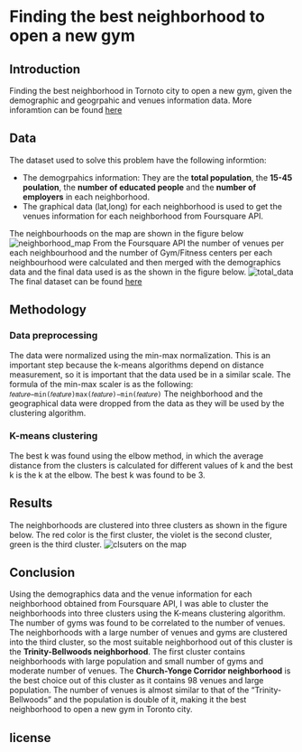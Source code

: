 # Finding the best neighborhood to open a new gym

## Introduction
Finding the best neighborhood in Tornoto city to open a new gym, given the demographic and geogrpahic and venues information data. More inforamtion can be found [here](https://drive.google.com/drive/u/0/my-drive)

## Data

The dataset used to solve this problem have the following informtion:
* The demogrpahics information:  They are the **total population**, the **15-45 poulation**, the **number of educated people** and the **number of employers** in each neighborhood. 
* The graphical data (lat,long) for each neighborhood is used to get the venues information for each neighborhood from Foursquare API.

The neighbourhoods on the map are shown in the figure below
![neighborhood_map](https://user-images.githubusercontent.com/72076328/109424179-4bbec100-79eb-11eb-9a71-6557010e2ee3.PNG)
From the Foursquare API the number of venues per each neighbourhood and the number of Gym/Fitness centers per each neighbourhood were calculated and then merged with the demographics data and the final data used is as the shown in the figure below.
![total_data](https://user-images.githubusercontent.com/72076328/109424261-a9530d80-79eb-11eb-807c-49864647abc6.PNG)
The final dataset can be found [here](https://www.kaggle.com/youssef19/toronto-neighborhoods-inforamtion)

## Methodology 
### Data preprocessing
The data were normalized using the min-max normalization. This is an important step because the k-means algorithms depend on distance measurement, so it is important that the data used be in a similar scale. The formula of the min-max scaler is as the following: 
`𝑓𝑒𝑎𝑡𝑢𝑟𝑒−min⁡(𝑓𝑒𝑎𝑡𝑢𝑟𝑒)max⁡(𝑓𝑒𝑎𝑡𝑢𝑟𝑒)−min⁡(𝑓𝑒𝑎𝑡𝑢𝑟𝑒)`
The neighborhood and the geographical data were dropped from the data as they will be used by the clustering algorithm. 
### K-means clustering 
The best k was found using the elbow method, in which the average distance from the clusters is calculated for different values of k and the best k is the k at the elbow. The best k was found to be 3.

## Results 
The neighborhoods are clustered into three clusters as shown in the figure below. The red color is the first cluster, the violet is the second cluster, green is the third cluster.
![clsuters on the map](https://user-images.githubusercontent.com/72076328/113056147-18bb4900-91b4-11eb-9e33-8ccf83fa5fca.PNG)

## Conclusion 
Using the demographics data and the venue information for each neighborhood obtained from Foursquare API, I was able to cluster the neighborhoods into three clusters using the K-means clustering algorithm. The number of gyms was found to be correlated to the number of venues. The neighborhoods with a large number of venues and gyms are clustered into the third cluster, so the most suitable neighborhood out of this cluster is the **Trinity-Bellwoods neighborhood**. The first cluster contains neighborhoods with  large population and  small number of gyms and  moderate number of venues. The **Church-Yonge Corridor neighborhood** is the best choice out of this cluster as it contains 98 venues and large population. The number of venues is almost similar to that of the “Trinity-Bellwoods” and the population is double of it, making it the best neighborhood to open a new gym in Toronto city.

## license 

